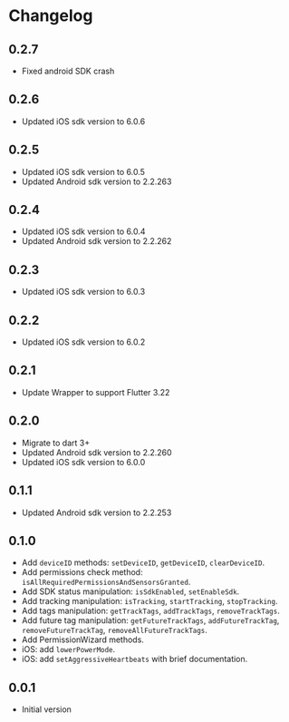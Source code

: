 # Changelog

## 0.2.7

* Fixed android SDK crash

## 0.2.6

* Updated iOS sdk version to 6.0.6

## 0.2.5

* Updated iOS sdk version to 6.0.5
* Updated Android sdk version to 2.2.263

## 0.2.4

* Updated iOS sdk version to 6.0.4
* Updated Android sdk version to 2.2.262

## 0.2.3

* Updated iOS sdk version to 6.0.3

## 0.2.2

* Updated iOS sdk version to 6.0.2

## 0.2.1

* Update Wrapper to support Flutter 3.22

## 0.2.0

* Migrate to dart 3+
* Updated Android sdk version to 2.2.260
* Updated iOS sdk version to 6.0.0

## 0.1.1

* Updated Android sdk version to 2.2.253

## 0.1.0

* Add `deviceID` methods: `setDeviceID`, `getDeviceID`, `clearDeviceID`.
* Add permissions check method: `isAllRequiredPermissionsAndSensorsGranted`.
* Add SDK status manipulation: `isSdkEnabled`, `setEnableSdk`.
* Add tracking manipulation: `isTracking`, `startTracking`, `stopTracking`.
* Add tags manipulation: `getTrackTags`, `addTrackTags`, `removeTrackTags`.
* Add future tag manipulation: `getFutureTrackTags`, `addFutureTrackTag`, `removeFutureTrackTag`, `removeAllFutureTrackTags`.
* Add PermissionWizard methods.
* iOS: add `lowerPowerMode`.
* iOS: add `setAggressiveHeartbeats` with brief documentation.

## 0.0.1

* Initial version
